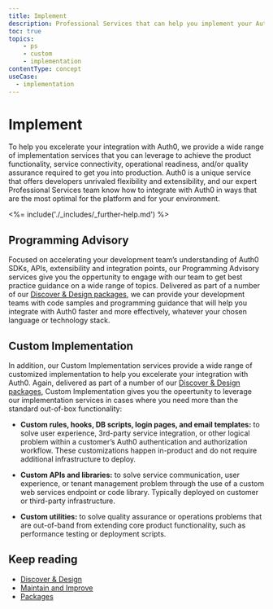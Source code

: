 ```yaml
---
title: Implement
description: Professional Services that can help you implement your Auth0 solution
toc: true
topics:
    - ps
    - custom
    - implementation
contentType: concept
useCase:
  - implementation
---
```

# Implement

To help you excelerate your integration with Auth0, we provide a wide range of implementation services that you can leverage to achieve the product functionality, service connectivity, operational readiness, and/or quality assurance required to get you into production. Auth0 is a unique service that offers developers unrivaled flexibility and extensibility, and our expert Professional Services team know how to integrate with Auth0 in ways that are the most optimal for the platform and for your environment.

<%= include('./_includes/_further-help.md') %>

## Programming Advisory

Focused on accelerating your development team’s understanding of Auth0 SDKs, APIs, extensibility and integration points, our Programming Advisory services give you the oppertunity to engage with our team to get best practice guidance on a wide range of topics. Delivered as part of a number of our [Discover & Design packages](/services/packages#design-and-implement-packages), we can provide your development teams with code samples and programming guidance that will help you integrate with Auth0 faster and more effectively, whatever your chosen language or technology stack.   

## Custom Implementation

In addition, our Custom Implementation services provide a wide range of customized implementation to help you excelerate your integration with Auth0. Again, delivered as part of a number of our [Discover & Design packages](/services/packages#design-and-implement-packages), Custom Implementation gives you the opeertunity to leverage our implementation services in cases where you need more than the standard out-of-box functionality: 

* **Custom rules, hooks, DB scripts, login pages, and email templates:** to solve user experience, 3rd-party service integration, or other logical problem within a customer’s Auth0 authentication and authorization workflow. These customizations happen in-product and do not require additional infrastructure to deploy.

* **Custom APIs and libraries:** to solve service communication, user experience, or tenant management problem through the use of a custom web services endpoint or code library. Typically deployed on customer or third-party infrastructure.

* **Custom utilities:** to solve quality assurance or operations problems that are out-of-band from extending core product functionality, such as performance testing or deployment scripts.

## Keep reading

* [Discover & Design](/services/discover-and-design)
* [Maintain and Improve](/services/maintain-and-improve)
* [Packages](/services/packages)

